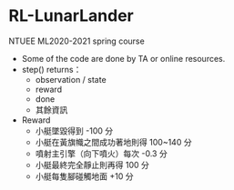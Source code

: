 # RL-LunarLander
NTUEE ML2020-2021 spring course 
- Some of the code are done by TA or online resources.
- step() returns：
    - observation / state
    - reward
    - done
    - 其餘資訊
- Reward
    - 小艇墜毀得到 -100 分
    - 小艇在黃旗幟之間成功著地則得 100~140 分
    - 噴射主引擎（向下噴火）每次 -0.3 分
    - 小艇最終完全靜止則再得 100 分
    - 小艇每隻腳碰觸地面 +10 分